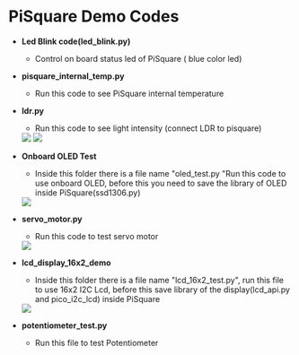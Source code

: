 # PiSquare Demo Codes
* **Led Blink code(led_blink.py)**
  * Control on board status led of PiSquare ( blue color led) 
  
* **pisquare_internal_temp.py**
  * Run this code to see PiSquare internal temperature
  
* **ldr.py** 
  * Run this code to see light intensity (connect LDR to pisquare)
  <img src = "https://github.com/sbcshop/PiSquare/blob/main/images/img27.jpg" />
  <img src = "https://github.com/sbcshop/PiSquare/blob/main/images/img28.png" />
  
* **Onboard OLED Test**
  * Inside this folder there is a file name "oled_test.py "Run this code to use onboard OLED, before this you need to save the library of OLED inside                      PiSquare(ssd1306.py)
  <img src = "https://github.com/sbcshop/PiSquare/blob/main/images/img24.jpg" />

* **servo_motor.py**
  * Run this code to test servo motor
  <img src = "https://github.com/sbcshop/PiSquare/blob/main/images/img25.jpg" />

* **lcd_display_16x2_demo**
  * Inside this folder there is a file name "lcd_16x2_test.py", run this file to use 16x2 I2C Lcd, before this save library of the display(lcd_api.py and pico_i2c_lcd)     inside PiSquare
  <img src = "https://github.com/sbcshop/PiSquare/blob/main/images/img26.jpg" />
  
* **potentiometer_test.py**
  * Run this file to test Potentiometer
